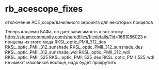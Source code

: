 # rb_acescope_fixes
отключение АСЕ_scope/ванильного зероинга для некоторых прицелов
    
Теперь касаемо БАФа, он дает зависимость к вот этому https://steamcommunity.com/sharedfiles/filedetails/?id=1661066023
и прицелы из этого мода
RKSL_optic_PMII_312_des
RKSL_optic_PMII_312_sunshade
RKSL_optic_PMII_312_sunshade_des
RKSL_optic_PMII_312_sunshade_wdl
RKSL_optic_PMII_312_wdl
RKSL_optic_PMII_525
RKSL_optic_PMII_525_des
RKSL_optic_PMII_525_wdl
не имеют маховиков вообще, надо будет прикрутить
